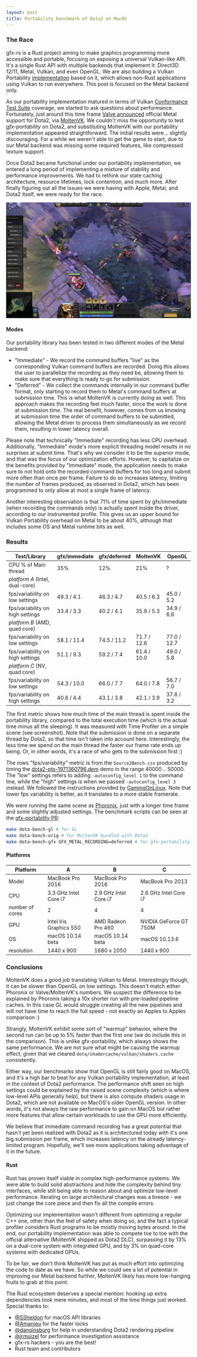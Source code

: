```yaml
---
layout: post
title: Portability benchmark of Dota2 on MacOS
---
```


### The Race

gfx-rs is a Rust project aiming to make graphics programming more accessible and portable, focusing on exposing a universal Vulkan-like API. It's a single Rust API with multiple backends that implement it: Direct3D 12/11, Metal, Vulkan, and even OpenGL. We are also building a Vulkan Portability [implementation](https://github.com/gfx-rs/portability) based on it, which allows non-Rust applications using Vulkan to run everywhere. This post is focused on the Metal backend only.

As our portability implementation matured in terms of Vulkan [Conformance Test Suite](https://github.com/KhronosGroup/VK-GL-CTS) coverage, we started to ask questions about performance. Fortunately, just around this time frame [Valve announced](https://twitter.com/plagman2/status/1002324195135520768?lang=en) official Metal support for Dota2, via [MoltenVK](https://github.com/KhronosGroup/MoltenVK). We couldn't miss the opportunity to test _gfx-portability_ on Dota2, and substituting MoltenVK with our portability implementation appeared straightforward. The initial results were... slightly discouraging. For a while we weren't able to get the game to start, due to our Metal backend was missing some required features, like compressed texture support.

Once Dota2 became functional under our portability implementation, we entered a long period of implementing a mixture of stability and performance improvements. We had to rethink our state caching architecture, resource lifetimes, lock contention, and much more. After finally figuring out all the issues we were having with Apple, Metal, and Dota2 itself, we were ready for the race.

![simple test with gfx-portability](/img/dota-simple.jpg)

#### Modes

Our portability library has been tested in two different modes of the Metal backend:
  - "Immediate" - We record the command buffers "live" as the corresponding Vulkan command buffers are recorded. Doing this allows the user to parallelize the recording as they need be, allowing them to make sure that everything is ready to go for submission.
  - "Deferred" - We collect the commands internally in our command buffer format, only starting to record them to Metal's command buffers at submission time. This is what MoltenVK is currently doing as well. This approach makes the recording feel much faster, since the work is done at submission time. The real benefit, however, comes from us knowing at submission time the order of command buffers to be submitted, allowing the Metal driver to process them simultaneously as we record them, resulting in lower latency overall.

Please note that technically "Immediate" recording has less CPU overhead. Additionally, "Immediate" mode's more explicit threading model results in no surprises at submit time. That's why we consider it to be the superior mode, and that was the focus of our optimization efforts. However, to capitalize on the benefits provided by "Immediate" mode, the application needs to make sure to not hold onto the recorded command buffers for too long and submit more often than once per frame. Failure to do so increases latency, limiting the number of frames produced, as observed in Dota2, which has been programmed to only allow at most a single frame of latency.

Another interesting observation is that 71% of time spent by gfx/immediate (when recording the commands only) is actually spent inside the driver, according to our instrumented profile. This gives us an upper bound for Vulkan Portability overhead on Metal to be about 40%, although that includes some OS and Metal runtime bits as well.

### Results

| Test/Library                     | gfx/immediate | gfx/deferred | MoltenVK     | OpenGL      |
| -------------------------------- | ------------- | ------------ | ------------ | ----------- |
| CPU % of Main thread             | 35%           | 12%          | 21%          | ?           |
| _platform A_ (Intel, dual-core)  | | | |
| fps/variability on low settings  | 49.3 / 4.1    | 46.3 / 4.7   | 40.5 / 6.3   | 45.0 / 5.2  |
| fps/variability on high settings | 33.4 / 3.3    | 40.2 / 4.1   | 35.9 / 5.3   | 34.9 / 6.6  |
| _platform B_ (AMD, quad core)    | | | |
| fps/variability on low settings  | 58.1 / 11.4   | 74.5 / 11.2  | 71.7 / 12.6  | 77.0 / 12.7 |
| fps/variability on high settings | 51.1 / 9.3    | 59.2 / 7.4   | 61.4 / 10.0  | 49.0 / 5.8  |
| _platform C_ (NV, quad core)     | | | |
| fps/variability on low settings  | 54.3 / 10.0   | 66.0 / 7.7   | 64.0 / 7.8   | 56.7 / 7.0  |
| fps/variability on high settings | 40.6 / 4.4    | 43.1 / 3.8   | 42.1 / 3.9   | 37.6 / 3.2  |

The first metric shows how much time of the main thread is spent inside the portability library, compared to the total execution time (which is the actual time minus all the sleeping). It was measured with Time Profiler on a simple scene (see screenshot). Note that the submission is done on a separate thread by Dota2, so that time isn't taken into account here. Interestingly, the less time we spend on the main thread the faster our frame rate ends up being. Or, in other words, it's a race of who gets to the submission first :)

The rows "fps/variability" metric is from the `Source2Bench.csv` produced by timing the [dota2-pts-1971360796.dem](http://www.phoronix-test-suite.com/benchmark-files/dota2-pts-1971360796.dem.tar.bz2) demo in the range 40000 .. 50000. The "low" settings refers to adding `-autoconfig_level 1` to the command line, while the "high" settings is when we passed `-autoconfig_level 3` instead. We followed the instructions provided by [GamingOnLinux](https://www.gamingonlinux.com/articles/want-to-benchmark-dota-2-on-linux-heres-how-to-do-it.7435). Note that lower fps variability is better, as it translates to a more stable framerate.

We were running the same scene as [Phoronix](https://www.phoronix.com/scan.php?page=news_item&px=Dota-2-Initial-Mac-Vulkan), just with a longer time frame and some slightly adjusted settings. The benchmark scripts can be seen at the [gfx-portability PR](https://github.com/gfx-rs/portability/pull/118):
```bash
make dota-bench-gl # for GL
make dota-bench-orig # for MoltenVK bundled with Dota2
make dota-bench-gfx GFX_METAL_RECORDING=deferred # for gfx-portability with "Deferred" recording
```

#### Platforms

| Platform         | A | B | C |
| ---------------- | - | - | - |
| Model            | MacBook Pro 2016 | MacBook Pro 2016 | MacBook Pro 2013 |
| CPU              | 3.3 GHz Intel Core i7 | 2.9 GHz Intel Core i7 | 2.6 GHz Intel Core i7 |
| number of cores  | 2 | 4 | 4
| GPU              | Intel Iris Graphics 550 | AMD Radeon Pro 460 | NVIDIA GeForce GT 750M |
| OS               | macOS 10.14 beta | macOS 10.14 beta | macOS 10.13.6 |
| resolution       | 1440 x 900 | 1680 x 1050 | 1440 x 900 |

### Conclusions

MoltenVK does a good job translating Vulkan to Metal. Interestingly though, it can be slower than OpenGL on low settings. This doesn't match either Phoronix or Valve/MoltenVK's numbers. We suspect the difference to be explained by Phoronix taking a 10x shorter run with pre-loaded pipeline caches. In this case GL would struggle creating all the new pipelines and will not have time to reach the full speed - not exactly an Apples to Apples comparison :)

Strangly, MoltenVK exhibit some sort of "warmup" behavior, where the second run can be up to 5% faster than the first one (we do include this in the comparison). This is unlike gfx-portability, which always shows the same performance. We are not sure what might be causing the warmup effect, given that we cleared `dota/shadercache/vulkan/shaders.cache` consistently.

Either way, our benchmarks show that OpenGL is still fairly good on MacOS, and it's a high bar to beat for any Vulkan portability implementation, at least in the context of Dota2 performance. The performance shift seen on high settings could be explained by the raised scene complexity (which is where low-level APIs generally help), but there is also compute shaders usage in Dota2, which are not available on MacOS's older OpenGL version. In other words, it's not always the raw performance to gain on MacOS but rather more features that allow certain workloads to use the GPU more efficiently.

We believe that immediate command recording has a great potential that hasn't yet been realized with Dota2 as it is architectured today with it's one big submission per frame, which increases latency on the already latency-limited program. Hopefully, we'll see more applications taking advantage of it in the future.

#### Rust

Rust has proven itself viable in complex high-performance systems. We were able to build solid abstractions and hide the complexity behind tiny interfaces, while still being able to reason about and optimize low-level performance. Iterating on large architectural changes was a breeze - we just change the core piece and then fix all the compile errors.

Optimizing our implementation wasn't different from optimizing a regular C++ one, other than the feel of safety when doing so, and the fact a typical profiler considers Rust programs to be mostly moving bytes around. In the end, our portability implementation was able to compete toe to toe with the official alternative (MoltenVK shipped as Dota2 DLC), surpassing it by 13% on a dual-core system with integrated GPU, and by 3% on quad-core systems with dedicated GPUs.

To be fair, we don't think MoltenVK has put as much effort into optimizing the code to date as we have. So while we could see a lot of potential in improving our Metal backend further, MoltenVK likely has more low-hanging fruits to grab at this point.

The Rust ecosystem deserves a special mention: hooking up extra dependencies took mere minutes, and most of the time things just worked. Special thanks to:
  - [@SSheldon](https://github.com/SSheldon) for macOS API libraries
  - [@Amanieu](https://github.com/Amanieu) for the faster locks
  - [@danginsburg](https://github.com/danginsburg) for help in understanding Dota2 rendering pipeline
  - [@jrmuizel](https://github.com/jrmuizel) for performance investigation assistance
  - gfx-rs hackers - you are the best!
  - Rust team and contributors
